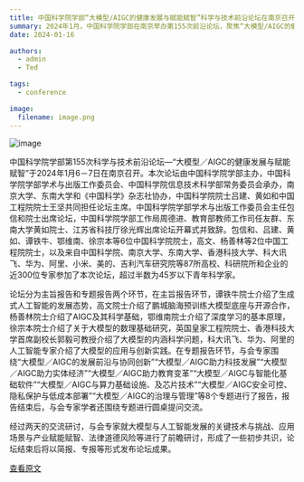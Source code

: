 ```yaml
---
title: 中国科学院学部“大模型/AIGC的健康发展与赋能赋智”科学与技术前沿论坛在南京召开
summary: 2024年1月，中国科学院学部在南京举办第155次前沿论坛，聚焦“大模型/AIGC的健康发展与赋能赋智”，汇聚近300位专家，探讨技术前沿、应用创新及安全治理，推动AI技术赋能产业与社会发展。
date: 2024-01-16

authors:
  - admin
  - Ted

tags:
  - conference

image:
  filename: image.png
---
```


<div class="img-full-width">

![image](image.png)

</div>

中国科学院学部第155次科学与技术前沿论坛—“大模型／AIGC的健康发展与赋能赋智”于2024年1月6－7日在南京召开。本次论坛由中国科学院学部主办，中国科学院学部学术与出版工作委员会、中国科学院信息技术科学部常务委员会承办，南京大学、东南大学和《中国科学》杂志社协办，中国科学院院士吕建、黄如和中国工程院院士王坚共同担任论坛主席。中国科学院学部学术与出版工作委员会主任包信和院士出席论坛，中国科学院学部工作局周德进、教育部教师工作司任友群、东南大学黄如院士、江苏省科技厅徐光辉出席论坛开幕式并致辞。包信和、吕建、黄如、谭铁牛、鄂维南、徐宗本等6位中国科学院院士，高文、杨善林等2位中国工程院院士，以及来自中国科学院、南京大学、东南大学、香港科技大学、科大讯飞、华为、阿里、小米、美的、吉利汽车研究院等87所高校、科研院所和企业的近300位专家参加了本次论坛，超过半数为45岁以下青年科学家。

论坛分为主旨报告和专题报告两个环节，在主旨报告环节，谭铁牛院士介绍了生成式人工智能的发展态势，高文院士介绍了鹏城脑海预训练大模型底座与开源合作，杨善林院士介绍了AIGC及其科学基础，鄂维南院士介绍了深度学习的基本原理，徐宗本院士介绍了关于大模型的数理基础研究，英国皇家工程院院士、香港科技大学首席副校长郭毅可教授介绍了大模型的内涵科学问题，科大讯飞、华为、阿里的人工智能专家介绍了大模型的应用与创新实践。在专题报告环节，与会专家围绕“大模型／AIGC的发展前沿与协同创新”“大模型／AIGC助力科技发展”“大模型／AIGC助力实体经济”“大模型／AIGC助力教育变革”“大模型／AIGC与智能化基础软件”“大模型／AIGC与算力基础设施、及芯片技术”“大模型／AIGC安全可控、隐私保护与低成本部署”“大模型／AIGC的治理与管理”等8个专题进行了报告，报告结束后，与会专家学者还围绕专题进行圆桌提问交流。

经过两天的交流研讨，与会专家就大模型与人工智能发展的关键技术与挑战、应用场景与产业赋能赋智、法律道德风险等进行了前瞻研讨，形成了一些初步共识，论坛结束后将以简报、专报等形式发布论坛成果。

<a href="http://ad.cas.cn/xbdt2022/202401/t20240116_5000694.html" target="_blank">查看原文</a>